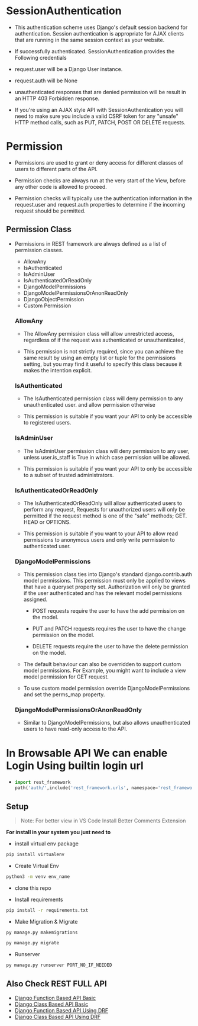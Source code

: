 # SessionAuthentication

- This authentication scheme uses Django's default session backend for authentication. Session authentication is appropriate for AJAX clients that are running in the same session context as your website.

- lf successfully authenticated. SessionAuthentication provides the Following credentials

- request.user will be a Django User instance.
- request.auth will be None

- unauthenticated responses that are denied permission will be result in an HTTP 403 Forbidden response.

- If you're using an AJAX style API with SessionAuthentication you will need to make sure you include a valid CSRF token for any "unsafe" HTTP method calls, such as PUT, PATCH, POST OR DELETE requests.

# Permission

- Permissions are used to grant or deny access for different classes of users to different parts of the APl.

- Permission checks are always run at the very start of the View, before any other code is allowed to proceed.

- Permission checks will typically use the authentication information in the request.user and request.auth properties to determine if the incoming request should be permitted.

## Permission Class

- Permissions in REST framework are always defined as a list of permission classes.

  - AllowAny
  - IsAuthenticated
  - IsAdminUser
  - IsAuthenticatedOrReadOnly
  - DjangoModelPermissions
  - DjangoModelPermissionsOrAnonReadOnly
  - DjangoObjectPermission
  - Custom Permission

  ### AllowAny

  - The AllowAny permission class will allow unrestricted access, regardless of if the request was authenticated or unauthenticated,

  - This permission is not strictly required, since you can achieve the same result by using an empty list or tuple for the permissions setting, but you may find it useful to specify this class because it makes the intention explicit.

  ### IsAuthenticated

  - The IsAuthenticated permission class will deny permission to any unauthenticated user. and allow permission otherwise

  - This permission is suitable if you want your API to only be accessible to registered users.

  ### IsAdminUser

  - The IsAdminUser permission class will deny permission to any user, unless user.is_staff is True in which case permission will be allowed.

  - This permission is suitable if you want your API to only be accessible to a subset of trusted administrators.

  ### IsAuthenticatedOrReadOnly

  - The IsAuthenticatedOrReadOnly will allow authenticated users to perform any request, Requests for unauthorized users will only be permitted if the request method is one of the "safe" methods; GET. HEAD or OPTIONS.

  - This permission is suitable if you want to your API to allow read permissions to anonymous users and only write permission to authenticated user.

  ### DjangoModelPermissions

  - This permission class ties into Django's standard django.contrib.auth model permissions. This permission must only be applied to views that have a queryset property set. Authorization will only be granted if the user authenticated and has the relevant model permissions assigned.

    - POST requests require the user to have the add permission on the model.

    - PUT and PATCH requests requires the user to have the change permission on the model.

    - DELETE requests require the user to have the delete permission on the model.

  - The default behaviour can also be overridden to support custom model permissions. For Example, you might want to include a view model permission for GET request.

  - To use custom model permission override DjangoModelPermissions and set the perms_map property.

  ### DjangoModelPermissionsOrAnonReadOnly

  - Similar to DjangoModelPermissions, but also allows unauthenticated users to have read-only access to the API.

# In Browsable API We can enable Login Using builtin login url

- ```python
  import rest_framework
  path('auth/',include('rest_framework.urls', namespace='rest_framework'))
  ```

## Setup

> Note: For better view in VS Code Install Better Comments Extension

**For install in your system you just need to**

- install virtual env package

```python
pip install virtualenv
```

- Create Virtual Env

```sh
python3 -m venv env_name
```

- clone this repo

- Install requirements

```sh
pip install -r requirements.txt
```

- Make Migration & Migrate

```sh
py manage.py makemigrations

py manage.py migrate
```

- Runserver

```sh
py manage.py runserver PORT_NO_IF_NEEDED
```

## Also Check REST FULL API

- [Django Function Based API Basic](https://github.com/CodeIntelli/DJANGO-RESTFULL-API_FBV)
- [Django Class Based API Basic](https://github.com/CodeIntelli/DJANGO-RESTFULL-API_CBV)
- [Django Function Based API Using DRF](https://github.com/CodeIntelli/Django-Rest/tree/main/5.%20Function%20Based%20API%20View)
- [Django Class Based API Using DRF](https://github.com/CodeIntelli/Django-Rest/tree/main/6.%20Class%20Based%20API%20View)
